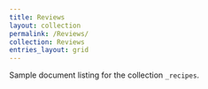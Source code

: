 ```yaml
---
title: Reviews
layout: collection
permalink: /Reviews/
collection: Reviews
entries_layout: grid
---
```


Sample document listing for the collection `_recipes`.
